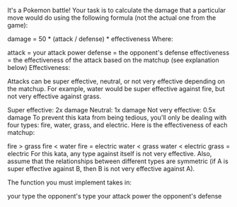 It's a Pokemon battle! Your task is to calculate the damage that a particular move would do using the following formula (not the actual one from the game):

damage = 50 * (attack / defense) * effectiveness
Where:

attack = your attack power
defense = the opponent's defense
effectiveness = the effectiveness of the attack based on the matchup (see explanation below)
Effectiveness:

Attacks can be super effective, neutral, or not very effective depending on the matchup. For example, water would be super effective against fire, but not very effective against grass.

Super effective: 2x damage
Neutral: 1x damage
Not very effective: 0.5x damage
To prevent this kata from being tedious, you'll only be dealing with four types: fire, water, grass, and electric. Here is the effectiveness of each matchup:

fire > grass
fire < water
fire = electric
water < grass
water < electric
grass = electric
For this kata, any type against itself is not very effective. Also, assume that the relationships between different types are symmetric (if A is super effective against B, then B is not very effective against A).

The function you must implement takes in:

your type
the opponent's type
your attack power
the opponent's defense